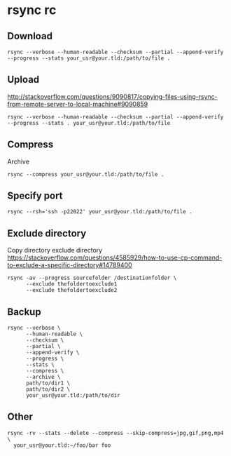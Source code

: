 # rsync rc

## Download

    rsync --verbose --human-readable --checksum --partial --append-verify --progress --stats your_usr@your.tld:/path/to/file .

## Upload

<http://stackoverflow.com/questions/9090817/copying-files-using-rsync-from-remote-server-to-local-machine#9090859>

    rsync --verbose --human-readable --checksum --partial --append-verify --progress --stats . your_usr@your.tld:/path/to/file

## Compress

Archive

    rsync --compress your_usr@your.tld:/path/to/file .

## Specify port

    rsync --rsh='ssh -p22022' your_usr@your.tld:/path/to/file .

## Exclude directory

Copy directory exclude directory
<https://stackoverflow.com/questions/4585929/how-to-use-cp-command-to-exclude-a-specific-directory#14789400>

    rsync -av --progress sourcefolder /destinationfolder \
          --exclude thefoldertoexclude1
          --exclude thefoldertoexclude2

## Backup

    rsync --verbose \
          --human-readable \
          --checksum \
          --partial \
          --append-verify \
          --progress \
          --stats \
          --compress \
          --archive \
          path/to/dir1 \
          path/to/dir2 \
          your_usr@your.tld:/path/to/dir

## Other

    rsync -rv --stats --delete --compress --skip-compress=jpg,gif,png,mp4 \
      your_usr@your.tld:~/foo/bar foo
